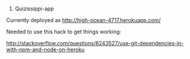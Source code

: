 1. Quizissippi-app

Currently deployed as http://high-ocean-4717.herokuapp.com/

Needed to use this hack to get things working:

http://stackoverflow.com/questions/8243527/use-git-dependencies-in-with-npm-and-node-on-heroku


